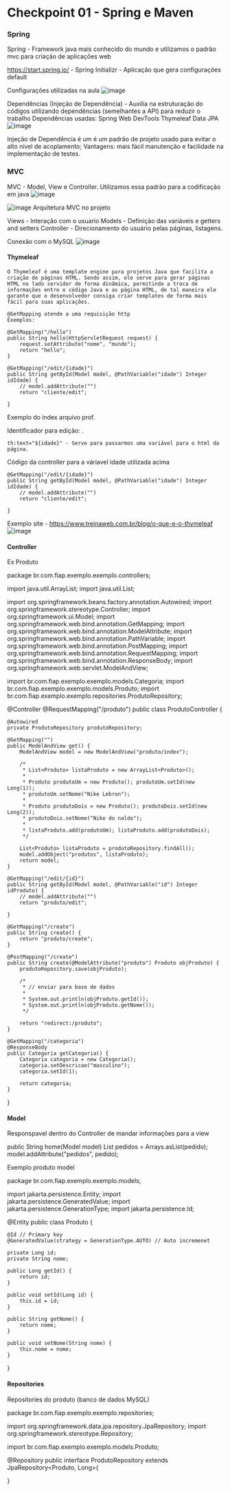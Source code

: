 # Checkpoint 01 - Spring e Maven


### Spring

Spring -  Framework java mais conhecido do mundo e utilizamos o padrão mvc para criação de aplicações web

https://start.spring.io/ - Spring Initializr - Aplicação que gera configurações default 

Configurações utilizadas na aula
![image](https://user-images.githubusercontent.com/82169520/227972728-3241db48-c263-4b9a-b425-5e2af6dbc2f3.png)

Dependências (Injeção de Dependência) - Auxilia na estruturação do códigos utilizando dependências (semelhantes a API) para reduzir o trabalho
Dependências usadas:
Spring Web
DevTools
Thymeleaf
Data JPA
![image](https://user-images.githubusercontent.com/82169520/227974236-0a5a506f-9626-4fa4-b9f4-df7b4ce7ea0f.png)


Injeção de Dependência é um é um padrão de projeto usado para evitar o alto nível de acoplamento;
Vantagens: mais fácil manutenção e facilidade na implementação de testes.

### MVC

MVC - Model, View e Controller. Utilizamos essa padrão para a codificação em java
![image](https://user-images.githubusercontent.com/82169520/227969237-883757a0-570b-4826-9ae7-c89deccb5e77.png)

![image](https://user-images.githubusercontent.com/82169520/227970832-3a5fa43c-7ed6-494a-b737-be530287fd21.png)
Arquitetura MVC no projeto

Views - Interação com o usuario
Models - Definição das variáveis e getters and setters
Controller - Direcionamento do usuário pelas páginas, listagens.

Conexão com o MySQL
![image](https://user-images.githubusercontent.com/82169520/227973942-e6aa8366-2ea8-4b00-b1aa-b87db2d1cd43.png)

#### Thymeleaf 
	
	O Thymeleaf é uma template engine para projetos Java que facilita a criação de páginas HTML. Sendo assim, ele serve para gerar páginas HTML no lado servidor de forma dinâmica, permitindo a troca de informações entre o código Java e as página HTML, de tal maneira ele garante que o desenvolvedor consiga criar templates de forma mais fácil para suas aplicações.
	
	@GetMapping atende a uma requisição http
	Exemplos:
	
	@GetMapping("/hello")
	public String hello(HttpServletRequest request) {
		request.setAttribute("nome", "mundo");
		return "hello";
	}
	
	@GetMapping("/edit/{idade}")
	public String getById(Model model, @PathVariable("idade") Integer idIdade) {
		// model.addAttribute("")
		return "cliente/edit";

	}

Exemplo do index arquivo prof.

<p>
		Identificador para edição: <span th:text="${idade}"></span>.
	</p>
	
	th:text="${idade}" - Serve para passarmos uma variável para o html da página.
	
Código da controller para a váriavel idade utilizada acima

	@GetMapping("/edit/{idade}")
	public String getById(Model model, @PathVariable("idade") Integer idIdade) {
		// model.addAttribute("")
		return "cliente/edit";

	}
	
Exemplo site - https://www.treinaweb.com.br/blog/o-que-e-o-thymeleaf
![image](https://user-images.githubusercontent.com/82169520/228570304-b447a3f5-abf6-4589-a938-ab87c0e0d4d6.png)


#### Controller

Ex Produto
  
package br.com.fiap.exemplo.exemplo.controllers;

import java.util.ArrayList;
import java.util.List;

import org.springframework.beans.factory.annotation.Autowired;
import org.springframework.stereotype.Controller;
import org.springframework.ui.Model;
import org.springframework.web.bind.annotation.GetMapping;
import org.springframework.web.bind.annotation.ModelAttribute;
import org.springframework.web.bind.annotation.PathVariable;
import org.springframework.web.bind.annotation.PostMapping;
import org.springframework.web.bind.annotation.RequestMapping;
import org.springframework.web.bind.annotation.ResponseBody;
import org.springframework.web.servlet.ModelAndView;

import br.com.fiap.exemplo.exemplo.models.Categoria;
import br.com.fiap.exemplo.exemplo.models.Produto;
import br.com.fiap.exemplo.exemplo.repositories.ProdutoRepository;

@Controller
@RequestMapping("/produto")
public class ProdutoController {

	@Autowired
	private ProdutoRepository produtoRepository;

	@GetMapping("")
	public ModelAndView get() {
		ModelAndView model = new ModelAndView("produto/index");

		/*
		 * List<Produto> listaProduto = new ArrayList<Produto>();
		 * 
		 * Produto produtoUm = new Produto(); produtoUm.setId(new Long(1));
		 * produtoUm.setNome("Nike Lebron");
		 * 
		 * Produto produtoDois = new Produto(); produtoDois.setId(new Long(2));
		 * produtoDois.setNome("Nike do naldo");
		 * 
		 * listaProduto.add(produtoUm); listaProduto.add(produtoDois);
		 */

		List<Produto> listaProduto = produtoRepository.findAll();
		model.addObject("produtos", listaProduto);
		return model;
	}

	@GetMapping("/edit/{id}")
	public String getById(Model model, @PathVariable("id") Integer idProduto) {
		// model.addAttribute("")
		return "produto/edit";

	}

	@GetMapping("/create")
	public String create() {
		return "produto/create";
	}

	@PostMapping("/create")
	public String create(@ModelAttribute("produto") Produto objProduto) {
		produtoRepository.save(objProduto);

		/*
		 * // enviar para base de dados
		 * 
		 * System.out.println(objProduto.getId());
		 * System.out.println(objProduto.getNome());
		 */

		return "redirect:/produto";
	}

	@GetMapping("/categoria")
	@ResponseBody
	public Categoria getCategoria() {
		Categoria categoria = new Categoria();
		categoria.setDescricao("masculino");
		categoria.setId(1);

		return categoria;
	}

}

#### Model
Responspavel dentro do Controller de mandar informações para a view

public String home(Model model)
List<Pedido> pedidos = Arrays.asList(pedido);
		model.addAttribute("pedidos", pedido);



Exemplo produto model

package br.com.fiap.exemplo.exemplo.models;

import jakarta.persistence.Entity;
import jakarta.persistence.GeneratedValue;
import jakarta.persistence.GenerationType;
import jakarta.persistence.Id;

@Entity
public class Produto {

	@Id // Primary key
	@GeneratedValue(strategy = GenerationType.AUTO) // Auto incremenet

	private Long id;
	private String nome;

	public Long getId() {
		return id;
	}

	public void setId(Long id) {
		this.id = id;
	}

	public String getNome() {
		return nome;
	}

	public void setNome(String nome) {
		this.nome = nome;
	}

}

#### Repositories
Repositories do produto (banco de dados MySQL)

package br.com.fiap.exemplo.exemplo.repositories;

import org.springframework.data.jpa.repository.JpaRepository;
import org.springframework.stereotype.Repository;

import br.com.fiap.exemplo.exemplo.models.Produto;

@Repository
public interface ProdutoRepository extends JpaRepository<Produto, Long>{
	
	
}


